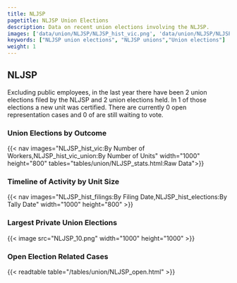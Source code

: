 ```yaml
---
title: NLJSP
pagetitle: NLJSP Union Elections
description: Data on recent union elections involving the NLJSP.
images: ['data/union/NLJSP/NLJSP_hist_vic.png', 'data/union/NLJSP/NLJSP_hist_size.png', 'data/union/NLJSP/NLJSP_10.png']
keywords: ["NLJSP union elections", "NLJSP unions","Union elections"]
weight: 1
---
```

##  NLJSP

Excluding public employees, in the last year there have been 2 union elections filed by the NLJSP and 2 union elections held. In 1 of those elections a new unit was certified. There are currently 0 open representation cases and 0 of are still waiting to vote.

### Union Elections by Outcome
{{< nav images="NLJSP_hist_vic:By Number of Workers,NLJSP_hist_vic_union:By Number of Units" width="1000" height="800" tables="tables/union/NLJSP_stats.html:Raw Data">}}

### Timeline of Activity by Unit Size
{{< nav images="NLJSP_hist_filings:By Filing Date,NLJSP_hist_elections:By Tally Date" width="1000" height="800" >}}

### Largest Private Union Elections
{{< image src="NLJSP_10.png" width="1000" height="1000"  >}}

### Open Election Related Cases
{{< readtable table="/tables/union/NLJSP_open.html" >}}

